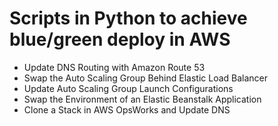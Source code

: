 # Scripts in Python to achieve blue/green deploy in AWS

- Update DNS Routing with Amazon Route 53
- Swap the Auto Scaling Group Behind Elastic Load Balancer
- Update Auto Scaling Group Launch Configurations
- Swap the Environment of an Elastic Beanstalk Application
- Clone a Stack in AWS OpsWorks and Update DNS
